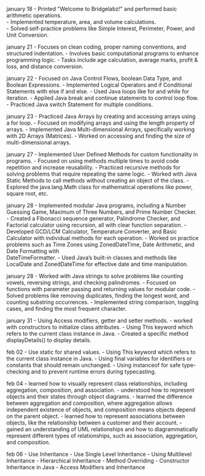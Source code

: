 january 18 - Printed "Welcome to Bridgelabz!" and performed basic arithmetic operations.  
           - Implemented temperature, area, and volume calculations.  
           - Solved self-practice problems like Simple Interest, Perimeter, Power, and Unit Conversion.  

january 21 - Focuses on clean coding, proper naming conventions, and structured indentation.
           - Involves basic computational programs to enhance programming logic.
           - Tasks include age calculation, average marks, profit & loss, and distance conversion.

january 22 - Focused on Java Control Flows, boolean Data Type, and Boolean Expressions.
           - Implemented Logical Operators and if Conditional Statements with else if and else.
           - Used Java loops like for and while for iteration.
           - Applied Java break and continue statements to control loop flow.
           - Practiced Java switch Statement for multiple conditions.

january 23 - Practiced Java Arrays by creating and accessing arrays using a for loop.
           - Focused on modifying arrays and using the length property of arrays.
           - Implemented Java Multi-dimensional Arrays, specifically working with 2D Arrays (Matrices).
           - Worked on accessing and finding the size of multi-dimensional arrays.

january 27 - Implemented User Defined Methods for custom functionality in programs.
           - Focused on using methods multiple times to avoid code repetition and increase reusability.
           - Practiced recursive methods for solving problems that require repeating the same logic.
           - Worked with Java Static Methods to call methods without creating an object of the class.
           - Explored the java.lang.Math class for mathematical operations like power, square root, etc.

january 28 - Implemented modular Java programs, including a Number Guessing Game, Maximum of Three Numbers, and Prime Number Checker.
           - Created a Fibonacci sequence generator, Palindrome Checker, and Factorial calculator using recursion, all with clear function                separation.
           - Developed GCD/LCM Calculator, Temperature Converter, and Basic Calculator with individual methods for each operation.
           - Worked on practice problems such as Time Zones using ZonedDateTime, Date Arithmetic, and Date Formatting with           
             DateTimeFormatter.
           - Used Java’s built-in classes and methods like LocalDate and ZonedDateTime for effective date and time manipulation.

january 28 - Worked with Java strings to solve problems like counting vowels, reversing strings, and checking palindromes.
           - Focused on functions with parameter passing and returning values for modular code.
           - Solved problems like removing duplicates, finding the longest word, and counting substring occurrences.
           - Implemented string comparison, toggling cases, and finding the most frequent character.

january 31 - Using Access modifiers, getter and setter methods.
           - worked with constructors to initialize class attributes.
           - Using This keyword which refers to the current class instance in Java.
           - Created a specific method displayDetails() to display details.
           
feb 02 - Use static for shared values.
       - Using This keyword which refers to the current class instance in Java.
       - Using final variables for identifiers or constants that should remain unchanged.
       - Using instanceof for safe type-checking and to prevent runtime errors during typecasting.

feb 04 - learned how to visually represent class relationships, including aggregation, composition, and association.
       - understood how to represent objects and their states through object diagrams.
       - learned the difference between aggregation and composition, where aggregation allows independent existence of objects, and composition means objects depend on the parent object.
       - learned how to represent associations between objects, like the relationship between a customer and their account.
       - gained an understanding of UML relationships and how to diagrammatically represent different types of relationships, such as association, aggregation, and composition.

feb 06 - Use Inheritance
       - Use Single Level Inheritance
       - Using Multilevel Inheritance
       - Hierarchical Inheritance
       - Method Overriding
       - Constructor Inheritance in Java
       - Access Modifiers and Inheritance
